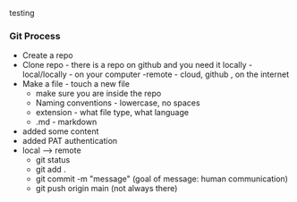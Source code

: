 testing


### Git Process
- Create a repo
- Clone repo - there is a repo on github and you need it locally
  -local/locally - on your computer
  -remote - cloud, github , on the internet
- Make a file - touch a new file
  - make sure you are inside the repo
  - Naming conventions - lowercase, no spaces
  - extension - what file type, what language
  - .md - markdown
- added some content
- added PAT authentication
- local --> remote
  - git status
  - git add .
  - git commit -m "message" (goal of message: human communication)
  - git push origin main  (not always there)
